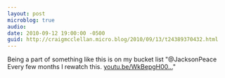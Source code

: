 ```yaml
---
layout: post
microblog: true
audio: 
date: 2010-09-12 19:00:00 -0500
guid: http://craigmcclellan.micro.blog/2010/09/13/t24389370432.html
---
```

Being a part of something like this is on my bucket list "@JacksonPeace Every few months I rewatch this.  [youtu.be/WkBepgH00...](http://youtu.be/WkBepgH00GM)"
